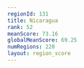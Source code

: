 ```yaml
---
regionId: 131
title: Nicaragua
rank: 52
meanScore: 73.16
globalMeanScore: 69.25
numRegions: 220
layout: region_score
---
```

